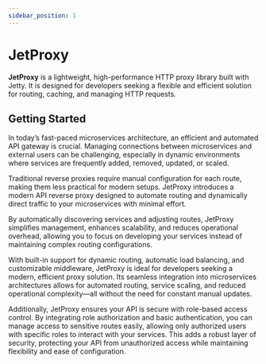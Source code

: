 ```yaml
---
sidebar_position: 1
---
```


# JetProxy

**JetProxy** is a lightweight, high-performance HTTP proxy library built with Jetty. It is designed for developers seeking a flexible and efficient solution for routing, caching, and managing HTTP requests.

## Getting Started

In today’s fast-paced microservices architecture, an efficient and automated API gateway is crucial. Managing connections between microservices and external users can be challenging, especially in dynamic environments where services are frequently added, removed, updated, or scaled.

Traditional reverse proxies require manual configuration for each route, making them less practical for modern setups. JetProxy introduces a modern API reverse proxy designed to automate routing and dynamically direct traffic to your microservices with minimal effort.

By automatically discovering services and adjusting routes, JetProxy simplifies management, enhances scalability, and reduces operational overhead, allowing you to focus on developing your services instead of maintaining complex routing configurations.

With built-in support for dynamic routing, automatic load balancing, and customizable middleware, JetProxy is ideal for developers seeking a modern, efficient proxy solution. Its seamless integration into microservices architectures allows for automated routing, service scaling, and reduced operational complexity—all without the need for constant manual updates.

Additionally, JetProxy ensures your API is secure with role-based access control. By integrating role authorization and basic authentication, you can manage access to sensitive routes easily, allowing only authorized users with specific roles to interact with your services. This adds a robust layer of security, protecting your API from unauthorized access while maintaining flexibility and ease of configuration.





